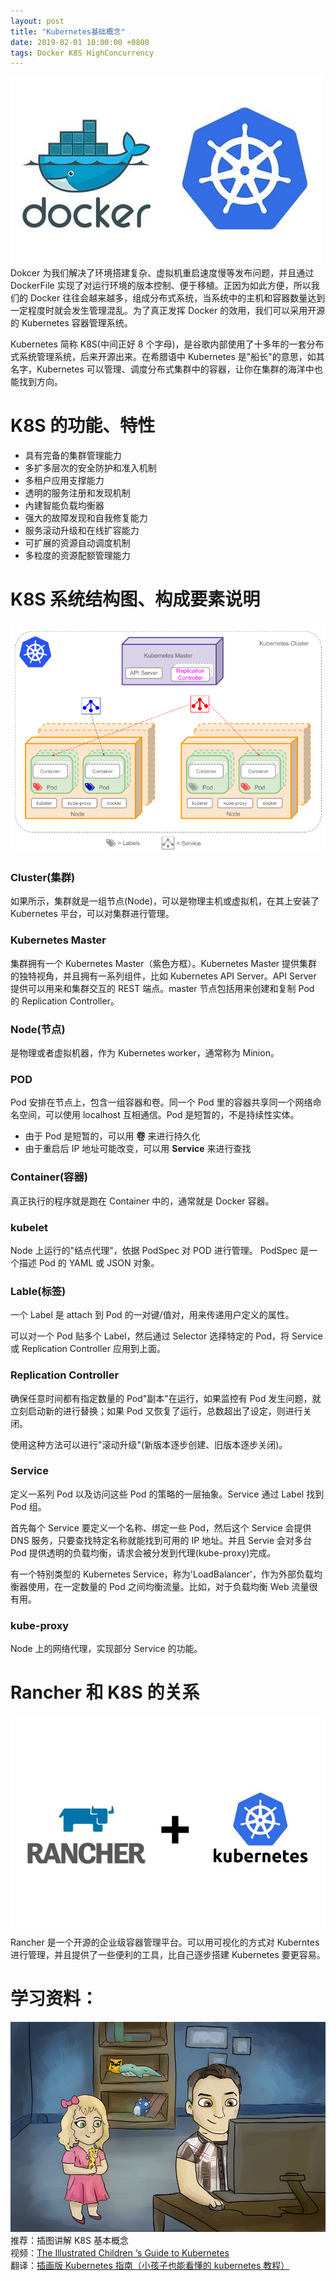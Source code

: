 ```yaml
---
layout: post
title: "Kubernetes基础概念"
date: 2019-02-01 10:00:00 +0800
tags: Docker K8S HighConcurrency
---
```


![kubernetes_docker](/assets/images/20190201_kubernetes_docker.jpg)
Dokcer 为我们解决了环境搭建复杂、虚拟机重启速度慢等发布问题，并且通过 DockerFile 实现了对运行环境的版本控制、便于移植。正因为如此方便，所以我们的 Docker 往往会越来越多，组成分布式系统，当系统中的主机和容器数量达到一定程度时就会发生管理混乱。为了真正发挥 Docker 的效用，我们可以采用开源的 Kubernetes 容器管理系统。

Kubernetes 简称 K8S(中间正好 8 个字母)，是谷歌内部使用了十多年的一套分布式系统管理系统，后来开源出来。在希腊语中 Kubernetes 是"船长"的意思，如其名字，Kubernetes 可以管理、调度分布式集群中的容器，让你在集群的海洋中也能找到方向。

# K8S 的功能、特性

- 具有完备的集群管理能力
- 多扩多层次的安全防护和准入机制
- 多租户应用支撑能力
- 透明的服务注册和发现机制
- 內建智能负载均衡器
- 强大的故障发现和自我修复能力
- 服务滚动升级和在线扩容能力
- 可扩展的资源自动调度机制
- 多粒度的资源配额管理能力

# K8S 系统结构图、构成要素说明

![K8S系统结构图](/assets/images/20190201_kubernetes_docker_3.png)

### Cluster(集群)

如果所示，集群就是一组节点(Node)，可以是物理主机或虚拟机，在其上安装了 Kubernetes 平台，可以对集群进行管理。

### Kubernetes Master

集群拥有一个 Kubernetes Master（紫色方框）。Kubernetes Master 提供集群的独特视角，并且拥有一系列组件，比如 Kubernetes API Server。API Server 提供可以用来和集群交互的 REST 端点。master 节点包括用来创建和复制 Pod 的 Replication Controller。

### Node(节点)

是物理或者虚拟机器，作为 Kubernetes worker，通常称为 Minion。

### POD

Pod 安排在节点上，包含一组容器和卷。同一个 Pod 里的容器共享同一个网络命名空间，可以使用 localhost 互相通信。Pod 是短暂的，不是持续性实体。

- 由于 Pod 是短暂的，可以用 **卷** 来进行持久化
- 由于重启后 IP 地址可能改变，可以用 **Service** 来进行查找

### Container(容器)

真正执行的程序就是跑在 Container 中的，通常就是 Docker 容器。

### kubelet

Node 上运行的"结点代理"，依据 PodSpec 对 POD 进行管理。
PodSpec 是一个描述 Pod 的 YAML 或 JSON 对象。

### Lable(标签)

一个 Label 是 attach 到 Pod 的一对键/值对，用来传递用户定义的属性。

可以对一个 Pod 贴多个 Label，然后通过 Selector 选择特定的 Pod，将 Service 或 Replication Controller 应用到上面。

### Replication Controller

确保任意时间都有指定数量的 Pod"副本"在运行，如果监控有 Pod 发生问题，就立刻启动新的进行替换；如果 Pod 又恢复了运行，总数超出了设定，则进行关闭。

使用这种方法可以进行"滚动升级"(新版本逐步创建、旧版本逐步关闭)。

### Service

定义一系列 Pod 以及访问这些 Pod 的策略的一层抽象。Service 通过 Label 找到 Pod 组。

首先每个 Service 要定义一个名称、绑定一些 Pod，然后这个 Service 会提供 DNS 服务，只要查找特定名称就能找到可用的 IP 地址。并且 Servie 会对多台 Pod 提供透明的负载均衡，请求会被分发到代理(kube-proxy)完成。

有一个特别类型的 Kubernetes Service，称为'LoadBalancer'，作为外部负载均衡器使用，在一定数量的 Pod 之间均衡流量。比如，对于负载均衡 Web 流量很有用。

### kube-proxy

Node 上的网络代理，实现部分 Service 的功能。

# Rancher 和 K8S 的关系

![K8S系统结构图](/assets/images/20190201_kubernetes_docker_4.jpg)
Rancher 是一个开源的企业级容器管理平台。可以用可视化的方式对 Kuberntes 进行管理，并且提供了一些便利的工具，比自己逐步搭建 Kubernetes 要更容易。

# 学习资料：

![插图讲解K8S基本概念](/assets/images/20190201_kubernetes_docker_2.png)
推荐：插图讲解 K8S 基本概念<br/>
视频：[The Illustrated Children ‘s Guide to Kubernetes](https://v.qq.com/x/page/e0306wgo6t3.html)<br/>
翻译：[插画版 Kubernetes 指南（小孩子也能看懂的 kubernetes 教程）](https://www.cnblogs.com/kouryoushine/articles/8007648.html)
